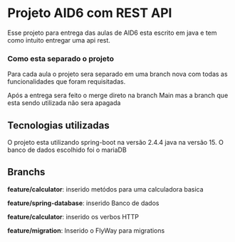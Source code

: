 # Projeto AID6 com REST API

<p>Esse projeto para entrega das aulas de AID6 esta escrito em java e tem como intuito entregar uma api rest.</p>

### Como esta separado o projeto

<p>Para cada aula o projeto sera separado em uma branch nova com todas as funcionalidades que foram requisitadas.</p>
<p>Após a entrega sera feito o merge direto na branch Main mas a branch que esta sendo utilizada não sera apagada</p>

## Tecnologias utilizadas
<p>O projeto esta utilizando spring-boot na versão 2.4.4 java na versão 15. O banco de dados escolhido foi o mariaDB</p>

## Branchs

<p><b>feature/calculator</b>: inserido metódos para uma calculadora basica</p>
<p><b>feature/spring-database</b>: inserido Banco de dados</p>
<p><b>feature/calculator</b>: inserido os verbos HTTP</p>
<p><b>feature/migration</b>: Inserido o FlyWay para migrations</p>

